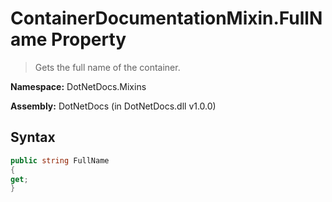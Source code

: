 # ContainerDocumentationMixin.FullName Property
> Gets the full name of the container.

**Namespace:** DotNetDocs.Mixins

**Assembly:** DotNetDocs (in DotNetDocs.dll v1.0.0)
## Syntax
```csharp
public string FullName
{
get;
}
```
